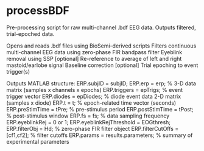 # processBDF
Pre-processing script for raw multi-channel .bdf EEG data.  Outputs filtered, trial-epoched data.

Opens and reads .bdf files using BioSemi-derived scripts
Filters continuous multi-channel EEG data using zero-phase FIR bandpass filter
Eyeblink removal using SSP [optional]
Re-reference to average of left and right mastoid/earlobe signal
Baseline correction [optional]
Trial epoching to event trigger(s)

Outputs MATLAB structure:
  ERP.subjID = subjID;
  ERP.erp = erp; % 3-D data matrix (samples x channels x epochs)
  ERP.triggers = epTrigs; % event trigger vector
  ERP.diodes = epDiodes;  % diode event data 2-D matrix (samples x diode)
  ERP.t = t; % epoch-related time vector (seconds)
  ERP.preStimTime = tPre; % pre-stimulus period
  ERP.postStimTime = tPost; % post-stimulus window
  ERP.fs = fs; % data sampling frequency
  ERP.eyeblinkRej = 0 or 1;
  ERP.eyeblinkRejThreshold = EOGthresh;
  ERP.filterObj = Hd; % zero-phase FIR filter object
  ERP.filterCutOffs = [cf1,cf2]; % filter cutoffs
  ERP.params = results.parameters; % summary of experimental parameters
  
